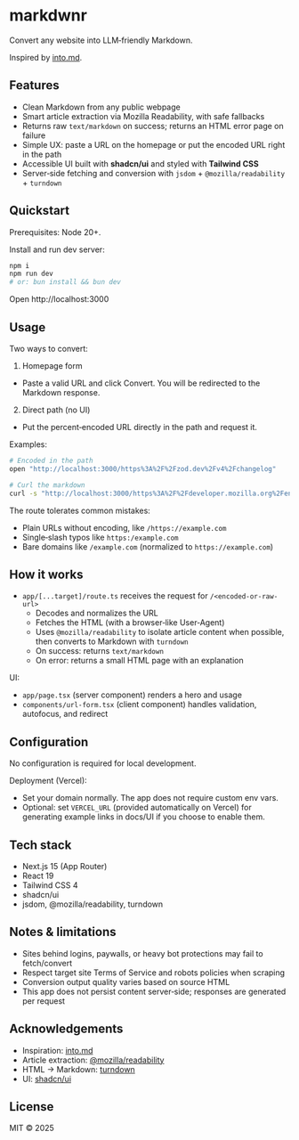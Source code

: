 # markdwnr

Convert any website into LLM‑friendly Markdown.

Inspired by [into.md](https://into.md/).

## Features

- Clean Markdown from any public webpage
- Smart article extraction via Mozilla Readability, with safe fallbacks
- Returns raw `text/markdown` on success; returns an HTML error page on failure
- Simple UX: paste a URL on the homepage or put the encoded URL right in the path
- Accessible UI built with **shadcn/ui** and styled with **Tailwind CSS**
- Server‑side fetching and conversion with `jsdom` + `@mozilla/readability` + `turndown`

## Quickstart

Prerequisites: Node 20+.

Install and run dev server:

```bash
npm i
npm run dev
# or: bun install && bun dev
```

Open http://localhost:3000

## Usage

Two ways to convert:

1. Homepage form

- Paste a valid URL and click Convert. You will be redirected to the Markdown response.

2. Direct path (no UI)

- Put the percent‑encoded URL directly in the path and request it.

Examples:

```bash
# Encoded in the path
open "http://localhost:3000/https%3A%2F%2Fzod.dev%2Fv4%2Fchangelog"

# Curl the markdown
curl -s "http://localhost:3000/https%3A%2F%2Fdeveloper.mozilla.org%2Fen-US%2Fdocs%2FWeb%2FJavaScript" -H 'Accept: text/markdown'
```

The route tolerates common mistakes:

- Plain URLs without encoding, like `/https://example.com`
- Single‑slash typos like `https:/example.com`
- Bare domains like `/example.com` (normalized to `https://example.com`)

## How it works

- `app/[...target]/route.ts` receives the request for `/<encoded-or-raw-url>`
  - Decodes and normalizes the URL
  - Fetches the HTML (with a browser‑like User‑Agent)
  - Uses `@mozilla/readability` to isolate article content when possible, then converts to Markdown with `turndown`
  - On success: returns `text/markdown`
  - On error: returns a small HTML page with an explanation

UI:

- `app/page.tsx` (server component) renders a hero and usage
- `components/url-form.tsx` (client component) handles validation, autofocus, and redirect

## Configuration

No configuration is required for local development.

Deployment (Vercel):

- Set your domain normally. The app does not require custom env vars.
- Optional: set `VERCEL_URL` (provided automatically on Vercel) for generating example links in docs/UI if you choose to enable them.

## Tech stack

- Next.js 15 (App Router)
- React 19
- Tailwind CSS 4
- shadcn/ui
- jsdom, @mozilla/readability, turndown

## Notes & limitations

- Sites behind logins, paywalls, or heavy bot protections may fail to fetch/convert
- Respect target site Terms of Service and robots policies when scraping
- Conversion output quality varies based on source HTML
- This app does not persist content server‑side; responses are generated per request

## Acknowledgements

- Inspiration: [into.md](https://into.md/)
- Article extraction: [@mozilla/readability](https://github.com/mozilla/readability)
- HTML → Markdown: [turndown](https://github.com/mixmark-io/turndown)
- UI: [shadcn/ui](https://ui.shadcn.com/)

## License

MIT © 2025
